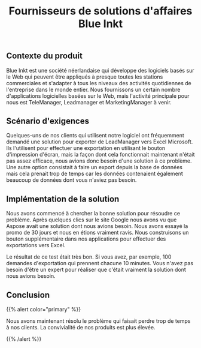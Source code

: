 ﻿---
title: Fournisseurs de solutions d'affaires Blue Inkt
type: docs
weight: 20
url: /fr/net/blue-inkt-business-solutions-providers/
---
## **Contexte du produit**
Blue Inkt est une société néerlandaise qui développe des logiciels basés sur le Web qui peuvent être appliqués à presque toutes les stations commerciales et s'adapter à tous les niveaux des activités quotidiennes de l'entreprise dans le monde entier. Nous fournissons un certain nombre d'applications logicielles basées sur le Web, mais l'activité principale pour nous est TeleManager, Leadmanager et MarketingManager à venir.
## **Scénario d'exigences**
Quelques-uns de nos clients qui utilisent notre logiciel ont fréquemment demandé une solution pour exporter de LeadManager vers Excel Microsoft. Ils l'utilisent pour effectuer une exportation en utilisant le bouton d'impression d'écran, mais la façon dont cela fonctionnait maintenant n'était pas assez efficace, nous avions donc besoin d'une solution à ce problème. Une autre option consistait à faire un export depuis la base de données mais cela prenait trop de temps car les données contenaient également beaucoup de données dont vous n'aviez pas besoin.
## **Implémentation de la solution**
Nous avons commencé à chercher la bonne solution pour résoudre ce problème. Après quelques clics sur le site Google nous avons vu que Aspose avait une solution dont nous avions besoin. Nous avons essayé la promo de 30 jours et nous en étions vraiment ravis. Nous construisons un bouton supplémentaire dans nos applications pour effectuer des exportations vers Excel.

Le résultat de ce test était très bon. Si vous avez, par exemple, 100 demandes d'exportation qui prennent chacune 10 minutes. Vous n'avez pas besoin d'être un expert pour réaliser que c'était vraiment la solution dont nous avions besoin.
## **Conclusion**
{{% alert color="primary" %}} 

 Nous avons maintenant résolu le problème qui faisait perdre trop de temps à nos clients. La convivialité de nos produits est plus élevée.

{{% /alert %}}
